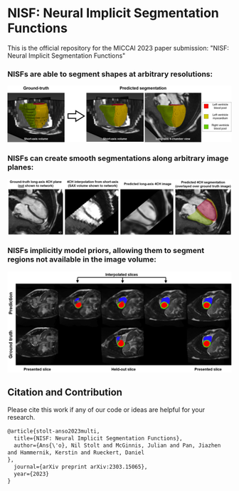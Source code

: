 # NISF: Neural Implicit Segmentation Functions

This is the official repository for the MICCAI 2023 paper submission: "NISF: Neural Implicit Segmentation Functions"


### NISFs are able to segment shapes at arbitrary resolutions:

![Alt text](images/Interpolation_diagram.png?raw=true "Arbitrary segmentation resolution")


### NISFs can create smooth segmentations along arbitrary image planes:

![Alt text](images/4CH_segmentation.png?raw=true "Arbitrary plane segmentation")


### NISFs implicitly model priors, allowing them to segment regions not available in the image volume:

![Alt text](images/SAX_predictions_z_holdout.png?raw=true "Segmentation of regions not available in image volume")


## Citation and Contribution

Please cite this work if any of our code or ideas are helpful for your research.

```
@article{stolt-anso2023multi,
  title={NISF: Neural Implicit Segmentation Functions},
  author={Ans{\'o}, Nil Stolt and McGinnis, Julian and Pan, Jiazhen and Hammernik, Kerstin and Rueckert, Daniel
},
  journal={arXiv preprint arXiv:2303.15065},
  year={2023}
}
```